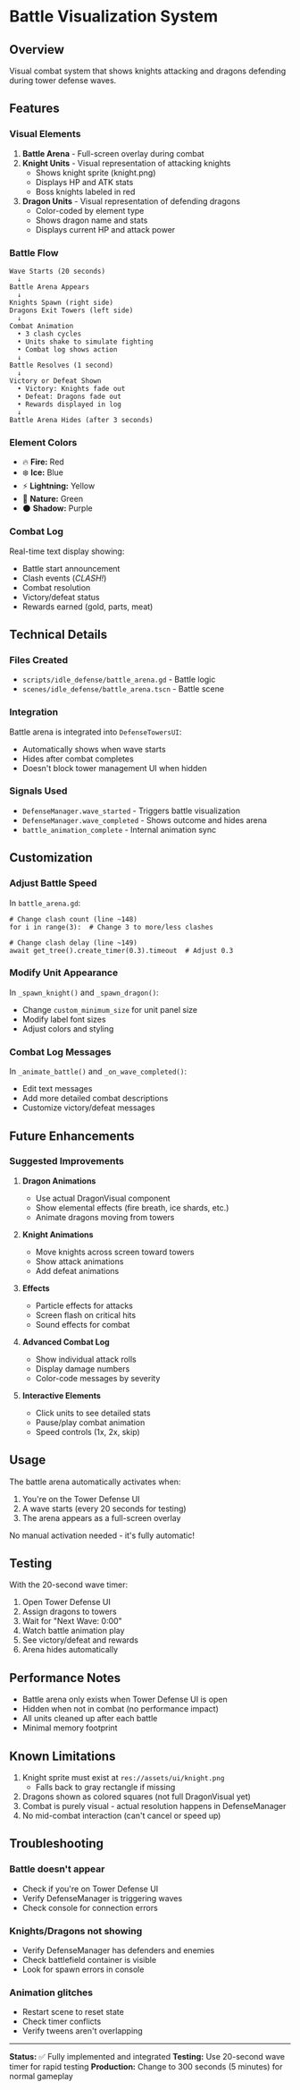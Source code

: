 # Battle Visualization System

## Overview
Visual combat system that shows knights attacking and dragons defending during tower defense waves.

## Features

### Visual Elements
1. **Battle Arena** - Full-screen overlay during combat
2. **Knight Units** - Visual representation of attacking knights
   - Shows knight sprite (knight.png)
   - Displays HP and ATK stats
   - Boss knights labeled in red
3. **Dragon Units** - Visual representation of defending dragons
   - Color-coded by element type
   - Shows dragon name and stats
   - Displays current HP and attack power

### Battle Flow
```
Wave Starts (20 seconds)
  ↓
Battle Arena Appears
  ↓
Knights Spawn (right side)
Dragons Exit Towers (left side)
  ↓
Combat Animation
  • 3 clash cycles
  • Units shake to simulate fighting
  • Combat log shows action
  ↓
Battle Resolves (1 second)
  ↓
Victory or Defeat Shown
  • Victory: Knights fade out
  • Defeat: Dragons fade out
  • Rewards displayed in log
  ↓
Battle Arena Hides (after 3 seconds)
```

### Element Colors
- 🔥 **Fire:** Red
- ❄️ **Ice:** Blue
- ⚡ **Lightning:** Yellow
- 🌿 **Nature:** Green
- 🌑 **Shadow:** Purple

### Combat Log
Real-time text display showing:
- Battle start announcement
- Clash events (*CLASH!*)
- Combat resolution
- Victory/defeat status
- Rewards earned (gold, parts, meat)

## Technical Details

### Files Created
- `scripts/idle_defense/battle_arena.gd` - Battle logic
- `scenes/idle_defense/battle_arena.tscn` - Battle scene

### Integration
Battle arena is integrated into `DefenseTowersUI`:
- Automatically shows when wave starts
- Hides after combat completes
- Doesn't block tower management UI when hidden

### Signals Used
- `DefenseManager.wave_started` - Triggers battle visualization
- `DefenseManager.wave_completed` - Shows outcome and hides arena
- `battle_animation_complete` - Internal animation sync

## Customization

### Adjust Battle Speed
In `battle_arena.gd`:
```gdscript
# Change clash count (line ~148)
for i in range(3):  # Change 3 to more/less clashes

# Change clash delay (line ~149)
await get_tree().create_timer(0.3).timeout  # Adjust 0.3
```

### Modify Unit Appearance
In `_spawn_knight()` and `_spawn_dragon()`:
- Change `custom_minimum_size` for unit panel size
- Modify label font sizes
- Adjust colors and styling

### Combat Log Messages
In `_animate_battle()` and `_on_wave_completed()`:
- Edit text messages
- Add more detailed combat descriptions
- Customize victory/defeat messages

## Future Enhancements

### Suggested Improvements
1. **Dragon Animations**
   - Use actual DragonVisual component
   - Show elemental effects (fire breath, ice shards, etc.)
   - Animate dragons moving from towers

2. **Knight Animations**
   - Move knights across screen toward towers
   - Show attack animations
   - Add defeat animations

3. **Effects**
   - Particle effects for attacks
   - Screen flash on critical hits
   - Sound effects for combat

4. **Advanced Combat Log**
   - Show individual attack rolls
   - Display damage numbers
   - Color-code messages by severity

5. **Interactive Elements**
   - Click units to see detailed stats
   - Pause/play combat animation
   - Speed controls (1x, 2x, skip)

## Usage

The battle arena automatically activates when:
1. You're on the Tower Defense UI
2. A wave starts (every 20 seconds for testing)
3. The arena appears as a full-screen overlay

No manual activation needed - it's fully automatic!

## Testing

With the 20-second wave timer:
1. Open Tower Defense UI
2. Assign dragons to towers
3. Wait for "Next Wave: 0:00"
4. Watch battle animation play
5. See victory/defeat and rewards
6. Arena hides automatically

## Performance Notes

- Battle arena only exists when Tower Defense UI is open
- Hidden when not in combat (no performance impact)
- All units cleaned up after each battle
- Minimal memory footprint

## Known Limitations

1. Knight sprite must exist at `res://assets/ui/knight.png`
   - Falls back to gray rectangle if missing
2. Dragons shown as colored squares (not full DragonVisual yet)
3. Combat is purely visual - actual resolution happens in DefenseManager
4. No mid-combat interaction (can't cancel or speed up)

## Troubleshooting

### Battle doesn't appear
- Check if you're on Tower Defense UI
- Verify DefenseManager is triggering waves
- Check console for connection errors

### Knights/Dragons not showing
- Verify DefenseManager has defenders and enemies
- Check battlefield container is visible
- Look for spawn errors in console

### Animation glitches
- Restart scene to reset state
- Check timer conflicts
- Verify tweens aren't overlapping

---

**Status:** ✅ Fully implemented and integrated
**Testing:** Use 20-second wave timer for rapid testing
**Production:** Change to 300 seconds (5 minutes) for normal gameplay

